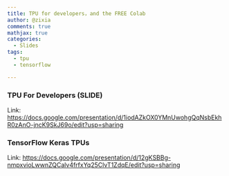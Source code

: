 ```yaml
---
title: TPU for developers，and the FREE Colab
author: @zixia
comments: true
mathjax: true
categories: 
  - Slides
tags:
  - tpu
  - tensorflow

---
```


### TPU For Developers (SLIDE)

Link: <https://docs.google.com/presentation/d/1iodAZkOX0YMnUwohgQqNsbEkhR0zAnO-jncK9SkJ69o/edit?usp=sharing>


### TensorFlow Keras TPUs

Link: <https://docs.google.com/presentation/d/12gKSBBg-nmpxvioLwwnZQCalv4frfxYq25ClvT1ZdqE/edit?usp=sharing>
